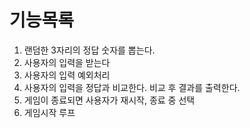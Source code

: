 # 기능목록
1. 랜덤한 3자리의 정답 숫자를 뽑는다.
2. 사용자의 입력을 받는다
3. 사용자의 입력 예외처리
4. 사용자의 입력을 정답과 비교한다. 비교 후 결과를 출력한다.
5. 게임이 종료되면 사용자가 재시작, 종료 중 선택
6. 게임시작 루프